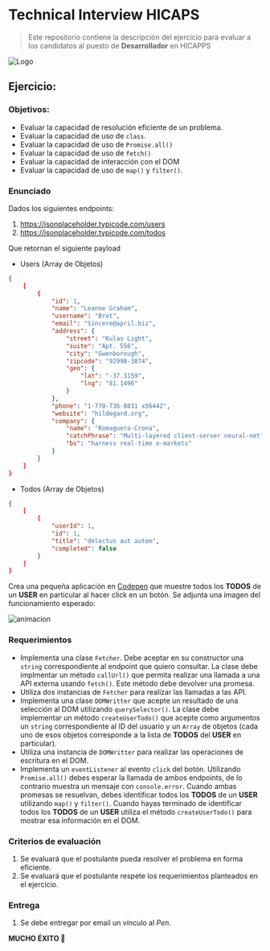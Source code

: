 # Technical Interview HICAPS
> Este repositorio contiene la descripción del ejercicio para evaluar a los candidatos al puesto de **Desarrollador** en HICAPPS

![Logo](https://hicapps.cl/web/wp-content/uploads/2018/01/minlogo2x-2.jpg)

## Ejercicio:

### Objetivos:
* Evaluar la capacidad de resolución eficiente de un problema.
* Evaluar la capacidad de uso de `class`.
* Evaluar la capacidad de uso de `Promise.all()`
* Evaluar la capacidad de uso de `fetch()`
* Evaluar la capacidad de interacción con el DOM
* Evaluar la capacidad de uso de `map()` y `filter()`.

### Enunciado
Dados los siguientes endpoints:

1. https://jsonplaceholder.typicode.com/users
2. https://jsonplaceholder.typicode.com/todos

Que retornan el siguiente payload

+ Users (Array de Objetos)
```json
{
    [
        {
            "id": 1,
            "name": "Leanne Graham",
            "username": "Bret",
            "email": "Sincere@april.biz",
            "address": {
                "street": "Kulas Light",
                "suite": "Apt. 556",
                "city": "Gwenborough",
                "zipcode": "92998-3874",
                "geo": {
                    "lat": "-37.3159",
                    "lng": "81.1496"
                }
            },
            "phone": "1-770-736-8031 x56442",
            "website": "hildegard.org",
            "company": {
                "name": "Romaguera-Crona",
                "catchPhrase": "Multi-layered client-server neural-net",
                "bs": "harness real-time e-markets"
            }
        }
    ]
}
```

+ Todos (Array de Objetos)
```json
{
    [
        {
            "userId": 1,
            "id": 1,
            "title": "delectus aut autem",
            "completed": false
        }
    ]
}
```

Crea una pequeña aplicación en [Codepen](https://codepen.io) que muestre todos los **TODOS** de un **USER** en particular al hacer click en un botón.
Se adjunta una imagen del funcionamiento esperado:

![animacion](https://placehold.it/640x480)

### Requerimientos
* Implementa una clase `Fetcher`. Debe aceptar en su constructor una `string` correspondiente al endpoint que quiero consultar. La clase debe implmentar un método `callUrl()` que permita realizar una llamada a una API externa usando `fetch()`. Este método debe devolver una promesa.
* Utiliza dos instancias de `Fetcher` para realizar las llamadas a las API.
* Implementa una clase `DOMWritter` que acepte un resultado de una selección al DOM utilizando `querySelector()`. La clase debe implementar un método `createUserTodo()` que acepte como argumentos un `string` correspondiente al ID del usuario y un `Array` de objetos (cada uno de esos objetos corresponde a la lista de **TODOS** del **USER** en particular).
* Utiliza una instancia de `DOMWritter` para realizar las operaciones de escritura en el DOM.
* Implementa un `eventListener` al evento `click` del botón. Utilizando `Promise.all()` debes esperar la llamada de ambos endpoints, de lo contrario muestra un mensaje con `console.error`. Cuando ambas promesas se resuelvan, debes identificar todos los **TODOS** de un **USER** utilizando `map()` y `filter()`. Cuando hayas terminado de identificar todos los **TODOS** de un **USER** utiliza el método `createUserTodo()` para mostrar esa información en el DOM.

### Criterios de evaluación
1. Se evaluará que el postulante pueda resolver el problema en forma eficiente.
2. Se evaluará que el postulante respete los requerimientos planteados en el ejercicio.

### Entrega
1. Se debe entregar por email un vínculo al _Pen_.

**MUCHO ÉXITO :tada:**